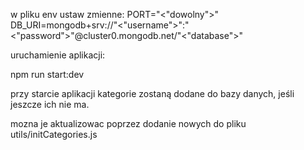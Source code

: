 w pliku env ustaw zmienne:
PORT="<"dowolny">"
DB_URI=mongodb+srv://"<"username">":"<"password">"@cluster0.mongodb.net/"<"database">"

uruchamienie aplikacji:

npm run start:dev

przy starcie aplikacji kategorie zostaną dodane do bazy danych, jeśli jeszcze ich nie ma.

mozna je aktualizowac poprzez dodanie nowych do pliku utils/initCategories.js
